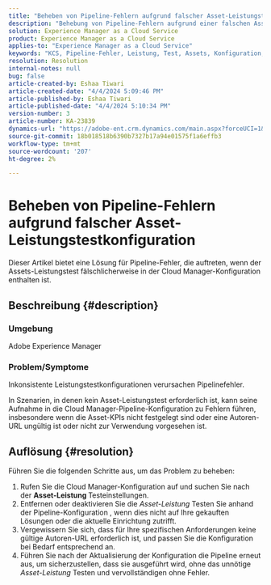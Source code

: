 ```yaml
---
title: "Beheben von Pipeline-Fehlern aufgrund falscher Asset-Leistungstestkonfiguration"
description: "Behebung von Pipeline-Fehlern aufgrund einer falschen Asset-Leistungstestkonfiguration."
solution: Experience Manager as a Cloud Service
product: Experience Manager as a Cloud Service
applies-to: "Experience Manager as a Cloud Service"
keywords: "KCS, Pipeline-Fehler, Leistung, Test, Assets, Konfiguration, KPIs, URL, Asset-Leistungstest"
resolution: Resolution
internal-notes: null
bug: false
article-created-by: Eshaa Tiwari
article-created-date: "4/4/2024 5:09:46 PM"
article-published-by: Eshaa Tiwari
article-published-date: "4/4/2024 5:10:34 PM"
version-number: 3
article-number: KA-23839
dynamics-url: "https://adobe-ent.crm.dynamics.com/main.aspx?forceUCI=1&pagetype=entityrecord&etn=knowledgearticle&id=fbe29522-a6f2-ee11-904b-6045bd026dc7"
source-git-commit: 18b018518b6390b7327b17a94e01575f1a6effb3
workflow-type: tm+mt
source-wordcount: '207'
ht-degree: 2%

---
```


# Beheben von Pipeline-Fehlern aufgrund falscher Asset-Leistungstestkonfiguration


Dieser Artikel bietet eine Lösung für Pipeline-Fehler, die auftreten, wenn der Assets-Leistungstest fälschlicherweise in der Cloud Manager-Konfiguration enthalten ist.

## Beschreibung {#description}


### Umgebung

Adobe Experience Manager

### Problem/Symptome

Inkonsistente Leistungstestkonfigurationen verursachen Pipelinefehler.

In Szenarien, in denen kein Asset-Leistungstest erforderlich ist, kann seine Aufnahme in die Cloud Manager-Pipeline-Konfiguration zu Fehlern führen, insbesondere wenn die Asset-KPIs nicht festgelegt sind oder eine Autoren-URL ungültig ist oder nicht zur Verwendung vorgesehen ist.


## Auflösung {#resolution}


Führen Sie die folgenden Schritte aus, um das Problem zu beheben:

1. Rufen Sie die Cloud Manager-Konfiguration auf und suchen Sie nach der <b>Asset-Leistung </b>Testeinstellungen.
2. Entfernen oder deaktivieren Sie die *Asset-Leistung* Testen Sie anhand der Pipeline-Konfiguration , wenn dies nicht auf Ihre gekauften Lösungen oder die aktuelle Einrichtung zutrifft.
3. Vergewissern Sie sich, dass für Ihre spezifischen Anforderungen keine gültige Autoren-URL erforderlich ist, und passen Sie die Konfiguration bei Bedarf entsprechend an.
4. Führen Sie nach der Aktualisierung der Konfiguration die Pipeline erneut aus, um sicherzustellen, dass sie ausgeführt wird, ohne das unnötige *Asset-Leistung* Testen und vervollständigen ohne Fehler.

